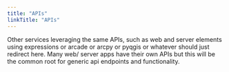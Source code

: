 ```yaml
---
title: "APIs"
linkTitle: "APIs"
---
```


Other services leveraging the same APIs, such as web and server elements using expressions or arcade or arcpy or pyqgis or whatever should just redirect here. Many web/ server apps have their own APIs but this will be the common root for generic api endpoints and functionality.
